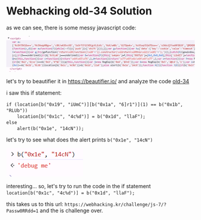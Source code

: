 # Webhacking old-34 Solution

as we can see, there is some messy javascript code:

![example](./images/old-34_1.png)

let's try to beautifier it in https://beautifier.io/
and analyze the code
[old-34](./scripts/old-34.js)

i saw this if statement:
```
if (location[b("0x19", "iUmC")][b("0x1a", "6]r1")](1) == b("0x1b", "RLUb"))
    location[b("0x1c", "4c%d")] = b("0x1d", "llaF"); 
else 
    alert(b("0x1e", "14cN"));
```

let's try to see what does the alert prints `b("0x1e", "14cN")`

![example](./images/old-34_2.png)

interesting... so, let's try to run the code in the if statement `location[b("0x1c", "4c%d")] = b("0x1d", "llaF");`

this takes us to this url: `https://webhacking.kr/challenge/js-7/?Passw0RRdd=1`
and the is challenge over.